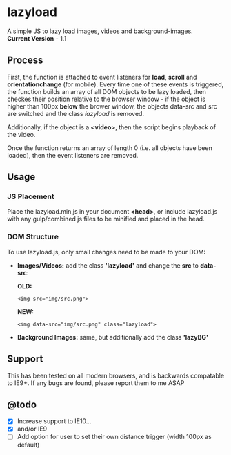 # lazyload
A simple JS to lazy load images, videos and background-images.<br>
**Current Version** - 1.1

## Process
First, the function is attached to event listeners for **load**, **scroll** and **orientationchange** (for mobile). Every time one of these events is triggered, the function builds an array of all DOM objects to be lazy loaded, then checkes their position relative to the browser window - if the object is higher than 100px **below** the brower window, the objects data-src and src are switched and the class *lazyload* is removed. 

Additionally, if the object is a **\<video\>**, then the script begins playback of the video.

Once the function returns an array of length 0 (i.e. all objects have been loaded), then the event listeners are removed.

## Usage

### JS Placement
Place the lazyload.min.js in your document **\<head\>**, or include lazyload.js with any gulp/combined js files to be minified and placed in the head.

### DOM Structure

To use lazyload.js, only small changes need to be made to your DOM:
- **Images/Videos:**
  add the class **'lazyload'** and change the **src** to **data-src**:
  
    **OLD:**
    ```
    <img src="img/src.png">
    ```
    **NEW:**
    ```
    <img data-src="img/src.png" class="lazyload">
    ```
    
- **Background Images:**
  same, but additionally add the class **'lazyBG'**

## Support
This has been tested on all modern browsers, and is backwards compatable to IE9+. If any bugs are found, please report them to me ASAP

## @todo
- [X] Increase support to IE10...
- [X] and/or IE9
- [ ] Add option for user to set their own distance trigger (width 100px as default)
